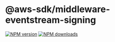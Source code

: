 # @aws-sdk/middleware-eventstream-signing

[![NPM version](https://img.shields.io/npm/v/@aws-sdk/middleware-eventstream-signing/preview.svg)](https://www.npmjs.com/package/@aws-sdk/middleware-eventstream-signing)
[![NPM downloads](https://img.shields.io/npm/dm/@aws-sdk/middleware-eventstream-signing.svg)](https://www.npmjs.com/package/@aws-sdk/middleware-eventstream-signing)
